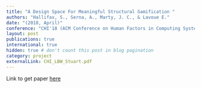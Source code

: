 ```yaml
---
title: "A Design Space For Meaningful Structural Gamification "
authors: "Hallifax, S., Serna, A., Marty, J. C., & Lavoue E."
date: "(2018, April)" 
conference: "CHI'18 (ACM Conference on Human Factors in Computing Systems)"
layout: post
publications: true
international: true
hidden: true # don't count this post in blog pagination
category: project
externalLink: CHI_LBW_Stuart.pdf
---
```


Link to get paper [here]( CHI_LBW_Stuart.pdf)
